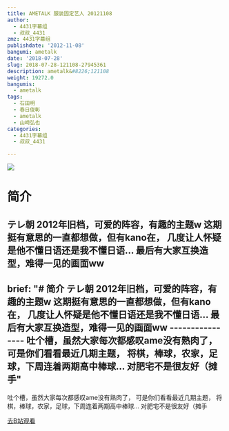 ```yaml
---
title: AMETALK 服装固定艺人 20121108
author:
  - 4431字幕组
  - 叔叔_4431
zmz: 4431字幕组
publishdate: '2012-11-08'
bangumi: ametalk
date: '2018-07-28'
slug: 2018-07-28-121108-27945361
description: ametalk&#8226;121108
weight: 19272.0
bangumis:
  - ametalk
tags:
  - 石田明
  - 春日俊彰
  - ametalk
  - 山崎弘也
categories:
  - 4431字幕组
  - 叔叔_4431

---
```

![](https://i.imgur.com/116qtFf.jpg)
# 简介  
テレ朝
2012年旧档，可爱的阵容，有趣的主题w
这期挺有意思的一直都想做，但有kano在，
几度让人怀疑是他不懂日语还是我不懂日语...
最后有大家互换造型，难得一见的画面ww
-------------
brief: "# 简介 テレ朝 2012年旧档，可爱的阵容，有趣的主题w 这期挺有意思的一直都想做，但有kano在， 几度让人怀疑是他不懂日语还是我不懂日语... 最后有大家互换造型，难得一见的画面ww ---------------- 吐个槽，虽然大家每次都感叹ame没有熟肉了， 可是你们看看最近几期主题， 将棋，棒球，农家，足球，下周连着两期高中棒球... 对肥宅不是很友好（摊手"
---
吐个槽，虽然大家每次都感叹ame没有熟肉了，
可是你们看看最近几期主题，
将棋，棒球，农家，足球，下周连着两期高中棒球...
对肥宅不是很友好（摊手  

[去B站观看](https://www.bilibili.com/video/av27945361/)
 
